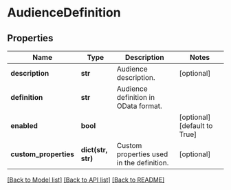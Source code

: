 # AudienceDefinition

## Properties
Name | Type | Description | Notes
------------ | ------------- | ------------- | -------------
**description** | **str** | Audience description. | [optional] 
**definition** | **str** | Audience definition in OData format. | 
**enabled** | **bool** |  | [optional] [default to True]
**custom_properties** | **dict(str, str)** | Custom properties used in the definition. | [optional] 

[[Back to Model list]](../README.md#documentation-for-models) [[Back to API list]](../README.md#documentation-for-api-endpoints) [[Back to README]](../README.md)

